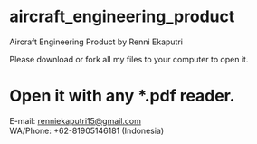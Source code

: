# aircraft_engineering_product
Aircraft Engineering Product by Renni Ekaputri


Please download or fork all my files to your computer to open it.</br>

# Open it with any *.pdf reader.

E-mail: renniekaputri15@gmail.com </br>
WA/Phone: +62-81905146181 (Indonesia)
